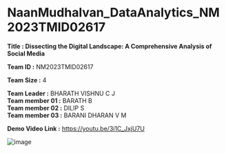 # NaanMudhalvan_DataAnalytics_NM2023TMID02617


**Title : Dissecting the Digital Landscape: A Comprehensive Analysis of Social Media**

**Team ID :** NM2023TMID02617

**Team Size :** 4

**Team Leader    :** BHARATH VISHNU C J<br>
**Team member 01 :** BARATH B<br>
**Team member 02 :** DILIP S<br>
**Team member 03 :** BARANI DHARAN V M<br>


**Demo Video Link :** https://youtu.be/3i1C_JxjU7U

![image](https://github.com/cjbharath/NaanMudhalvan_DataAnalytics_NM2023TMID02617/assets/98733219/e8c13462-8cda-4050-9c1d-0bf824cb1757)

